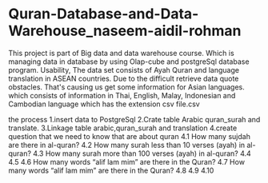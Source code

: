 # Quran-Database-and-Data-Warehouse_naseem-aidil-rohman
This project is part of Big data and data warehouse course. Which is managing data in database by using Olap-cube and postgreSql database program. 
Usability, The data set consists of Ayah Quran and language translation in ASEAN countries. Due to the difficult retrieve data quote obstacles. That's causing us get some information for Asian languages. which consists of information in Thai, English, Malay, Indonesian and Cambodian language which has the extension csv file.csv

the process
1.insert data to PostgreSql
2.Crate table Arabic quran_surah and translate.
3.Linkage table arabic,quran_surah and translation
4.create question that we need to know that are about quran
4.1 How many  sujdah are there in al-quran?
4.2 How many surah less than 10 verses (ayah) in al-quran?
4.3 How many surah more than 100 verses (ayah) in al-quran?
4.4
4.5
4.6 How many words “alif lam mim” are there in the Quran?
4.7 How many words “alif lam mim” are there in the Quran?
4.8
4.9
4.10
